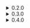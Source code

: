<details>
<summary>0.2.0</summary>
<ul>
<li>Reworked extra pick to not reroll cards but instead pick multiple cards out of the same draw</li>
<li>Added option to disable ExtraPick</li>
<li>Added compatibility with curses and removed bugs regarding curses (being able to skip curse choice for example)</li>
<li>Changed FeedMe rarity from common to uncommon, removed soul gain limit</li>
</ul>
<ul>
<li>fixed bug with customDraw</li>
<li>fixed Soul value change bug when two changes occured at the same time</li>
<li>fixed soul interraction and UI with EscapeMenu</li>
<li>fixed some issue regarding the rerolls (like rerolling while during a custom draw)</li>
<li>fixed display of card when picking a random one</li>
<li>removed untested card SoulExhaustion</li>
</ul>
</details>

<details>
<summary>0.3.0</summary>
<ul>
<li>Fixed crash issue with last version whenever WWM mod wasn't present</li>
<li>Added dependency to PickNCards mod aswell as dynamic use of it through cards and soul value</li>
<li>Added curses and curse generating cards if WillsWackyManager module is present</li>
<li>Changed some words and interraction to affect only foes for team mode compatibility</li>
<li>Soul earned with points now affect round winning player too</li>
</ul>
</details>
<details>
<summary>0.4.0</summary>
<ul>
<li>Fixed bug with StealSoul card not properly stealing soul</li>
<li>Fixed UI of soul not disappearing for others players when playing online</li>
<li>Fixed bug with handsize change conflicts</li>
</ul>
<ul>
<li>Balance change on cards</li>
<li>Added more cards</li>
<li>Added UI display for hand size change</li>
</ul>
</details>

